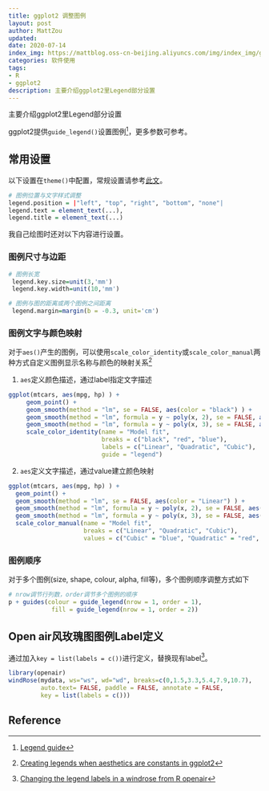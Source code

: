```yaml
---
title: ggplot2 调整图例
layout: post
author: MattZou
updated: 
date: 2020-07-14
index_img: https://mattblog.oss-cn-beijing.aliyuncs.com/img/index_img/ggplot2-legend-example.png/bg
categories: 软件使用
tags:
- R
- ggplot2
description: 主要介绍ggplot2里Legend部分设置
---
```


主要介绍ggplot2里Legend部分设置

ggplot2提供`guide_legend()`设置图例[^1]，更多参数可参考。

## 常用设置
以下设置在`theme()`中配置，常规设置请参考[此文](http://www.sthda.com/english/wiki/ggplot2-legend-easy-steps-to-change-the-position-and-the-appearance-of-a-graph-legend-in-r-software)。
``` r
# 图例位置与文字样式调整
legend.position = |"left", "top", "right", "bottom", "none"|
legend.text = element_text(...),
legend.title = element_text(...)
```

我自己绘图时还对以下内容进行设置。

### 图例尺寸与边距
``` r
# 图例长宽
 legend.key.size=unit(3,'mm')
 legend.key.width=unit(10,'mm')

# 图例与图的距离或两个图例之间距离
 legend.margin=margin(b = -0.3, unit='cm')
```

### 图例文字与颜色映射
对于`aes()`产生的图例，可以使用`scale_color_identity`或`scale_color_manual`两种方式自定义图例显示名称与颜色的映射关系[^2]

1. `aes`定义颜色描述，通过label指定文字描述
``` r
ggplot(mtcars, aes(mpg, hp) ) +
     geom_point() +
     geom_smooth(method = "lm", se = FALSE, aes(color = "black") ) +
     geom_smooth(method = "lm", formula = y ~ poly(x, 2), se = FALSE, aes(color = "red")) +
     geom_smooth(method = "lm", formula = y ~ poly(x, 3), se = FALSE, aes(color = "blue")) +
     scale_color_identity(name = "Model fit",
                          breaks = c("black", "red", "blue"),
                          labels = c("Linear", "Quadratic", "Cubic"),
                          guide = "legend")
```
2. `aes`定义文字描述，通过value建立颜色映射
``` r
ggplot(mtcars, aes(mpg, hp) ) +
  geom_point() +
  geom_smooth(method = "lm", se = FALSE, aes(color = "Linear") ) +
  geom_smooth(method = "lm", formula = y ~ poly(x, 2), se = FALSE, aes(color = "Quadratic")) +
  geom_smooth(method = "lm", formula = y ~ poly(x, 3), se = FALSE, aes(color = "Cubic")) +
  scale_color_manual(name = "Model fit",
                     breaks = c("Linear", "Quadratic", "Cubic"),
                     values = c("Cubic" = "blue", "Quadratic" = "red", "Linear" = "black"))
```

### 图例顺序
对于多个图例(size, shape, colour, alpha, fill等)，多个图例顺序调整方式如下
``` r
# nrow调节行列数，order调节多个图例的顺序
p + guides(colour = guide_legend(nrow = 1, order = 1), 
            fill = guide_legend(nrow = 1, order = 2))
```

## Open air风玫瑰图图例Label定义
通过加入`key = list(labels = c())`进行定义，替换现有label[^3]。
``` r
library(openair)
windRose(mydata, ws="ws", wd="wd", breaks=c(0,1.5,3.3,5.4,7.9,10.7), 
         auto.text= FALSE, paddle = FALSE, annotate = FALSE,
         key = list(labels = c()))
```

## Reference
[^1]: [Legend guide](https://ggplot2.tidyverse.org/reference/guide_legend.html)
[^2]: [Creating legends when aesthetics are constants in ggplot2](https://aosmith.rbind.io/2018/07/19/manual-legends-ggplot2/)
[^3]: [Changing the legend labels in a windrose from R openair](https://databasefaq.com/index.php/answer/112135/r-legend-changing-the-legend-labels-in-a-windrose-from-r-openair)
